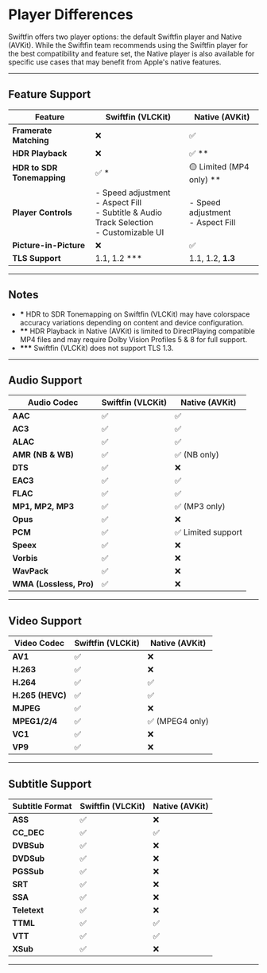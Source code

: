 # Player Differences

Swiftfin offers two player options: the default Swiftfin player and Native (AVKit). While the Swiftfin team recommends using the Swiftfin player for the best compatibility and feature set, the Native player is also available for specific use cases that may benefit from Apple's native features.

---

## Feature Support

| Feature                 | Swiftfin (VLCKit)                                                                                               | Native (AVKit)                                                               |
|-------------------------|-----------------------------------------------------------------------------------------------------------------|------------------------------------------------------------------------------|
| **Framerate Matching**  | ❌                                                                                                             | ✅                                                                           |
| **HDR Playback**        | ❌                                                                                                             | ✅ **                                                                        |
| **HDR to SDR Tonemapping** | ✅ *                                                                                                         | 🟡 Limited (MP4 only) **                                                    |
| **Player Controls**     | - Speed adjustment<br>- Aspect Fill<br>- Subtitle & Audio Track Selection<br>- Customizable UI                  | - Speed adjustment<br>- Aspect Fill                                          |
| **Picture-in-Picture**  | ❌                                                                                                             | ✅                                                                           |
| **TLS Support**         | 1.1, 1.2 ***                                                                                                   | 1.1, 1.2, **1.3**                                                            |

---

## Notes

- **\*** HDR to SDR Tonemapping on Swiftfin (VLCKit) may have colorspace accuracy variations depending on content and device configuration.
- **\*\*** HDR Playback in Native (AVKit) is limited to DirectPlaying compatible MP4 files and may require Dolby Vision Profiles 5 & 8 for full support.
- **\*\*\*** Swiftfin (VLCKit) does not support TLS 1.3.

---

## Audio Support

| Audio Codec             | Swiftfin (VLCKit)                                                                                               | Native (AVKit)                                                               |
|-------------------------|-----------------------------------------------------------------------------------------------------------------|------------------------------------------------------------------------------|
| **AAC**                 | ✅                                                                                                             | ✅                                                                           |
| **AC3**                 | ✅                                                                                                             | ✅                                                                           |
| **ALAC**                | ✅                                                                                                             | ✅                                                                           |
| **AMR (NB & WB)**       | ✅                                                                                                             | ✅ (NB only)                                                                 |
| **DTS**                 | ✅                                                                                                             | ❌                                                                           |
| **EAC3**                | ✅                                                                                                             | ✅                                                                           |
| **FLAC**                | ✅                                                                                                             | ✅                                                                           |
| **MP1, MP2, MP3**       | ✅                                                                                                             | ✅ (MP3 only)                                                                |
| **Opus**                | ✅                                                                                                             | ❌                                                                           |
| **PCM**                 | ✅                                                                                                             | ✅ Limited support                                                           |
| **Speex**               | ✅                                                                                                             | ❌                                                                           |
| **Vorbis**              | ✅                                                                                                             | ❌                                                                           |
| **WavPack**             | ✅                                                                                                             | ❌                                                                           |
| **WMA (Lossless, Pro)** | ✅                                                                                                             | ❌                                                                           |

---

## Video Support

| Video Codec             | Swiftfin (VLCKit)                                                                                               | Native (AVKit)                                                               |
|-------------------------|-----------------------------------------------------------------------------------------------------------------|------------------------------------------------------------------------------|
| **AV1**                 | ✅                                                                                                             | ❌                                                                           |
| **H.263**               | ✅                                                                                                             | ❌                                                                           |
| **H.264**               | ✅                                                                                                             | ✅                                                                           |
| **H.265 (HEVC)**        | ✅                                                                                                             | ✅                                                                           |
| **MJPEG**               | ✅                                                                                                             | ❌                                                                           |
| **MPEG1/2/4**           | ✅                                                                                                             | ✅ (MPEG4 only)                                                              |
| **VC1**                 | ✅                                                                                                             | ❌                                                                           |
| **VP9**                 | ✅                                                                                                             | ❌                                                                           |

---

## Subtitle Support

| Subtitle Format         | Swiftfin (VLCKit)                                                                                               | Native (AVKit)                                                               |
|-------------------------|-----------------------------------------------------------------------------------------------------------------|------------------------------------------------------------------------------|
| **ASS**                 | ✅                                                                                                             | ❌                                                                           |
| **CC_DEC**              | ✅                                                                                                             | ✅                                                                           |
| **DVBSub**              | ✅                                                                                                             | ❌                                                                           |
| **DVDSub**              | ✅                                                                                                             | ❌                                                                           |
| **PGSSub**              | ✅                                                                                                             | ❌                                                                           |
| **SRT**                 | ✅                                                                                                             | ❌                                                                           |
| **SSA**                 | ✅                                                                                                             | ❌                                                                           |
| **Teletext**            | ✅                                                                                                             | ❌                                                                           |
| **TTML**                | ✅                                                                                                             | ✅                                                                           |
| **VTT**                 | ✅                                                                                                             | ✅                                                                           |
| **XSub**                | ✅                                                                                                             | ❌                                                                           |

--- 
